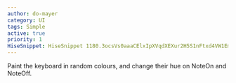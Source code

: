 ```yaml
---
author: do-mayer
category: UI
tags: Simple
active: true
priority: 1
HiseSnippet: HiseSnippet 1180.3ocsVs0aaaCElxIpXVqdXEXur2H5S1nFtxd4VW1EmDa2EzlDi3zr8VAsDsEQnHEjniqQQ.1C6G1de+Y1+frCEUrjRbPG7V0Shma76b347QNLV5QSRjwHqpWrHhhrdp8nEBUvQADl.cbOj0WYeBIQQiwFQGtHhjjP8QVVa7Zs.qpahR+96e9PBmH7n4hPnKkLO5aYgLUtzgceCiyGP7oWvBKX8VcO1SJNRxky.7rgsKJh3cEYJ8Th1rJ1Hqmz2mojwiTDEMAYs4gR+EiBjyEF6ujkvFyo5EsQif.YDOPx80HVKEcT.i6O7t7NAAQYXdUXCSU3arOg4yVJOuZ70oJv4dTrdXUoL71nD7ZWDdtEf2JfjUAHsoAROydjWLKRkqQimuz9XAb3Lg.k8hPwXKpxYaXejDrPnZERthNHFVrzi56551D210sw90bp4LQFWmg+Qr69XF9Gvs6rK7yKdQiZNerlCF9d4KwCgBgJAS3b7UzEIXl.GSD9xPrW54Vhwx9hoLAsUBU8F5ByIZcVSr4ujVyYpfC3QAj5mPTAszQ..Uc.ItZD8pruFMwts1d6FM1WGyZN2TywAvvEPhfIXtTdElnvp.JVJNUpnmIvPjtawjIXO.migdnTbpsaYpi+IvriELE1OVF4CGQNXcM.pByDdJlTrLl0arh7GOOfon3.40vjgN0iAITyl.EFLKAGES0mFNUYSv0OA9G5jaMkpzQ8zYgiow0az.Cgt5iUwdDmVUcboDMrzksNPUyo5MN23fueFMYxpSIAcd4CyGjRwTNknyIsqepzBm88eLyJ0grxlizc59YptqOVx45v57Qmp2Ssl4Y0ZxbrtHESMwWS3ynKMDFGKOia+3y3Eof7LCgELzz9cVDU7XDSnrIW3u2cbOhhnIFxjA1EQiULMDr5QuFXYMzDUs6QStRIiRsMLRJzQv5opLdMCwv.tjnXhoWv.nx70z9lJudnF8gbN486tHeQytyY9pfkBp+GcCnroA4b6+94cy.nAMN1vY9XII1GMd5cL6Uehuu+sZygd0vbo2d6seaYocxDmZrh9AUtw+0eZjlVWpDZYm1w8bX69UMFe92iauUK2loB6wRh3jEm4oHWm0qA5mP3ITiAuUNGbDj0YKifegYV21ssQvQyRTxvWGShBXdIk8tGcBYFWcPTDkDqu.DTqhmko8PNP.AQ6bnfKAMts1wz.u2dt69J2cy1fKjSmxomH8okCt95F35Ggfx03wH7cIzKodPWXA.kuif1AbhZjZA+9AaX+6NOdfBngNVkuScVpnuvu..1Anggqvev0SvEiR+Yv1V91R8SDxT.iWkthRyEKRXpEEeBw+aWg9uEhOydHS4ErZLVYEXDFB+bfwrGdTyt+jIvQaN.2zdvu844UFnykyzj..CaLCl4sgQiQv3kGM67VSuYUQSDYV6pWqq.inB+zE5YyLks0qsxT19NknPhWr78dFRU8Sa9hTI.lDoupqJ77RXMtMJknsXcNDZ8eumW4P8.G6rtN9cqqiastNt8553Nqqi6ttNt2m1QMyzAy.VQyXCBAbEorwVV8EDnCLsaE8O.A8qfEB
---
```


Paint the keyboard in random colours, and change their hue on NoteOn and NoteOff.

